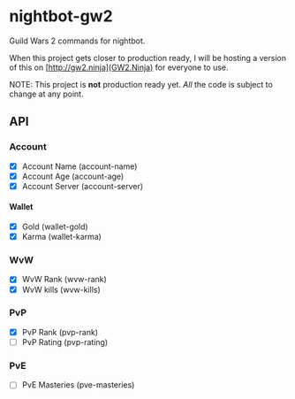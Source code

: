 # nightbot-gw2
Guild Wars 2 commands for nightbot.

When this project gets closer to production ready, I will be hosting a version of this on [http://gw2.ninja](GW2.Ninja) for everyone to use.

NOTE: This project is **not** production ready yet. *All* the code is subject to change at any point. 

## API

### Account

- [x] Account Name (account-name)
- [x] Account Age (account-age)
- [x] Account Server (account-server)

#### Wallet

- [x] Gold (wallet-gold)
- [x] Karma (wallet-karma)
 
### WvW
- [x] WvW Rank (wvw-rank)
- [x] WvW kills (wvw-kills)

### PvP
- [x] PvP Rank (pvp-rank)
- [ ] PvP Rating (pvp-rating)

### PvE
- [ ] PvE Masteries (pve-masteries)